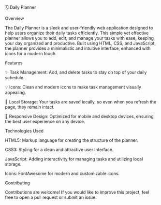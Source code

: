 🗓️ Daily Planner


Overview

The Daily Planner is a sleek and user-friendly web application designed to help users organize their daily tasks efficiently. This simple yet effective planner allows you to add, edit, and manage your tasks with ease, keeping your day organized and productive. Built using HTML, CSS, and JavaScript, the planner provides a minimalistic and intuitive interface, enhanced with icons for a modern touch.


Features

✨ Task Management: Add,  and delete tasks to stay on top of your daily schedule.



💡 Icons: Clean and modern icons to make task management visually appealing.


🔄 Local Storage: Your tasks are saved locally, so even when you refresh the page, they remain intact.


🎨 Responsive Design: Optimized for mobile and desktop devices, ensuring the best user experience on any device.


Technologies Used

HTML5: Markup language for creating the structure of the planner.

CSS3: Styling for a clean and attractive user interface.

JavaScript: Adding interactivity for managing tasks and utilizing local storage.

Icons: FontAwesome for modern and customizable icons.



Contributing

Contributions are welcome! If you would like to improve this project, feel free to open a pull request or submit an issue.
